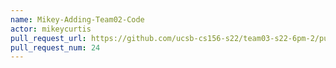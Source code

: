 ```yaml
---
name: Mikey-Adding-Team02-Code
actor: mikeycurtis
pull_request_url: https://github.com/ucsb-cs156-s22/team03-s22-6pm-2/pull/24
pull_request_num: 24
---
```

